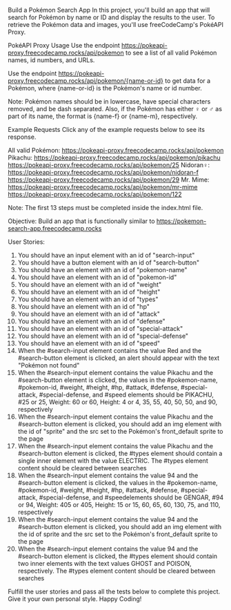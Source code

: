 Build a Pokémon Search App
In this project, you'll build an app that will search for Pokémon by name or ID and display the results to the user. To retrieve the Pokémon data and images, you'll use freeCodeCamp's PokéAPI Proxy.

PokéAPI Proxy
Usage
Use the endpoint https://pokeapi-proxy.freecodecamp.rocks/api/pokemon to see a list of all valid Pokémon names, id numbers, and URLs.

Use the endpoint https://pokeapi-proxy.freecodecamp.rocks/api/pokemon/{name-or-id} to get data for a Pokémon, where {name-or-id} is the Pokémon's name or id number.

Note: Pokémon names should be in lowercase, have special characters removed, and be dash separated. Also, if the Pokémon has either ♀ or ♂ as part of its name, the format is {name-f} or {name-m}, respectively.

Example Requests
Click any of the example requests below to see its response.

All valid Pokémon:
https://pokeapi-proxy.freecodecamp.rocks/api/pokemon
Pikachu:
https://pokeapi-proxy.freecodecamp.rocks/api/pokemon/pikachu
https://pokeapi-proxy.freecodecamp.rocks/api/pokemon/25
Nidoran♀:
https://pokeapi-proxy.freecodecamp.rocks/api/pokemon/nidoran-f
https://pokeapi-proxy.freecodecamp.rocks/api/pokemon/29
Mr. Mime:
https://pokeapi-proxy.freecodecamp.rocks/api/pokemon/mr-mime
https://pokeapi-proxy.freecodecamp.rocks/api/pokemon/122

Note: The first 13 steps must be completed inside the index.html file.

Objective: Build an app that is functionally similar to https://pokemon-search-app.freecodecamp.rocks

User Stories:

1. You should have an input element with an id of "search-input"
2. You should have a button element with an id of "search-button"
3. You should have an element with an id of "pokemon-name"
4. You should have an element with an id of "pokemon-id"
5. You should have an element with an id of "weight"
6. You should have an element with an id of "height"
7. You should have an element with an id of "types"
8. You should have an element with an id of "hp"
9. You should have an element with an id of "attack"
10. You should have an element with an id of "defense"
11. You should have an element with an id of "special-attack"
12. You should have an element with an id of "special-defense"
13. You should have an element with an id of "speed"
14. When the #search-input element contains the value Red and the #search-button element is clicked, an alert should appear with the text "Pokémon not found"
15. When the #search-input element contains the value Pikachu and the #search-button element is clicked, the values in the #pokemon-name, #pokemon-id, #weight, #height, #hp, #attack, #defense, #special-attack, #special-defense, and #speed elements should be PIKACHU, #25 or 25, Weight: 60 or 60, Height: 4 or 4, 35, 55, 40, 50, 50, and 90, respectively
16. When the #search-input element contains the value Pikachu and the #search-button element is clicked, you should add an img element with the id of "sprite" and the src set to the Pokémon's front_default sprite to the page
17. When the #search-input element contains the value Pikachu and the #search-button element is clicked, the #types element should contain a single inner element with the value ELECTRIC. The #types element content should be cleared between searches
18. When the #search-input element contains the value 94 and the #search-button element is clicked, the values in the #pokemon-name, #pokemon-id, #weight, #height, #hp, #attack, #defense, #special-attack, #special-defense, and #speedelements should be GENGAR, #94 or 94, Weight: 405 or 405, Height: 15 or 15, 60, 65, 60, 130, 75, and 110, respectively
19. When the #search-input element contains the value 94 and the #search-button element is clicked, you should add an img element with the id of sprite and the src set to the Pokémon's front_default sprite to the page
20. When the #search-input element contains the value 94 and the #search-button element is clicked, the #types element should contain two inner elements with the text values GHOST and POISON, respectively. The #types element content should be cleared between searches

Fulfill the user stories and pass all the tests below to complete this project. Give it your own personal style. Happy Coding!